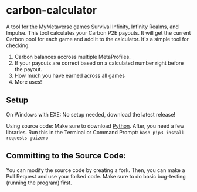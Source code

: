 # carbon-calculator
A tool for the MyMetaverse games Survival Infinity, Infinity Realms, and Impulse.
This tool calculates your Carbon P2E payouts. It will get the current Carbon pool for each game and add it to the calculator.
It's a simple tool for checking:
1. Carbon balances accross multiple MetaProfiles.
2. If your payouts are correct based on a calculated number right before the payout.
3. How much you have earned across all games
4. More uses!

## Setup
On Windows with EXE: No setup needed, download the latest release!

Using source code: Make sure to download [Python](https://www.python.org/downloads). After, you need a few libraries. Run this in the Terminal or Command Prompt: ```bash pip3 install requests guizero```

## Committing to the Source Code:
You can modify the source code by creating a fork. Then, you can make a Pull Request and use your forked code. Make sure to do basic bug-testing (running the program) first.

